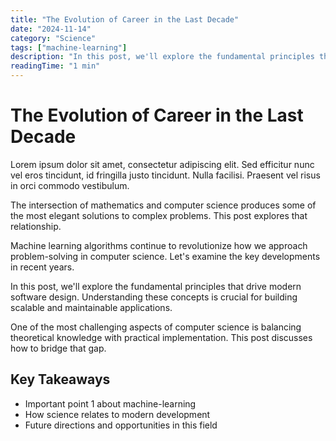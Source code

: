 ```yaml
---
title: "The Evolution of Career in the Last Decade"
date: "2024-11-14"
category: "Science"
tags: ["machine-learning"]
description: "In this post, we'll explore the fundamental principles that drive modern software design. Understanding these concepts i..."
readingTime: "1 min"
---
```


# The Evolution of Career in the Last Decade

Lorem ipsum dolor sit amet, consectetur adipiscing elit. Sed efficitur nunc vel eros tincidunt, id fringilla justo tincidunt. Nulla facilisi. Praesent vel risus in orci commodo vestibulum.

The intersection of mathematics and computer science produces some of the most elegant solutions to complex problems. This post explores that relationship.

Machine learning algorithms continue to revolutionize how we approach problem-solving in computer science. Let's examine the key developments in recent years.

In this post, we'll explore the fundamental principles that drive modern software design. Understanding these concepts is crucial for building scalable and maintainable applications.

One of the most challenging aspects of computer science is balancing theoretical knowledge with practical implementation. This post discusses how to bridge that gap.

## Key Takeaways

- Important point 1 about machine-learning
- How science relates to modern development
- Future directions and opportunities in this field

